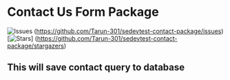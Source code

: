 # Contact Us Form Package

 ![Issues](https://img.shields.io/github/issues/Tarun-301/sedevtest-contact-package?style=flat-square)
 (https://github.com/Tarun-301/sedevtest-contact-package/issues)
 [![Stars](https://img.shields.io/github/stars/Tarun-301/sedevtest-contact-package?style=flat-square)]
 (https://github.com/Tarun-301/sedevtest-contact-package/stargazers)
## This will save contact query to database
